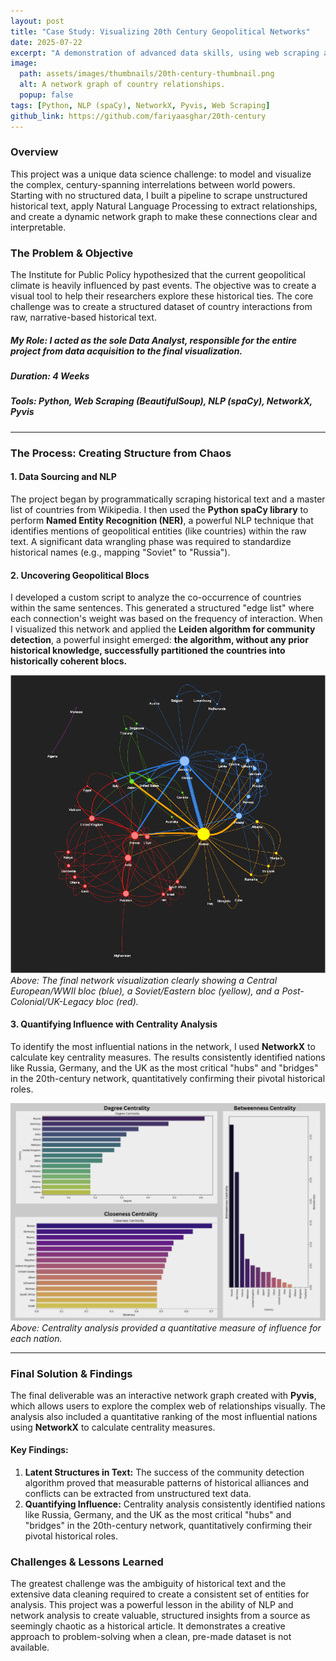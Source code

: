 ```yaml
---
layout: post
title: "Case Study: Visualizing 20th Century Geopolitical Networks"
date: 2025-07-22
excerpt: "A demonstration of advanced data skills, using web scraping and Natural Language Processing (NLP) to analyze unstructured text and build a network visualization of historical country interrelations."
image:
  path: assets/images/thumbnails/20th-century-thumbnail.png
  alt: A network graph of country relationships.
  popup: false
tags: [Python, NLP (spaCy), NetworkX, Pyvis, Web Scraping]
github_link: https://github.com/fariyaasghar/20th-century
---
```


### Overview
This project was a unique data science challenge: to model and visualize the complex, century-spanning interrelations between world powers. Starting with no structured data, I built a pipeline to scrape unstructured historical text, apply Natural Language Processing to extract relationships, and create a dynamic network graph to make these connections clear and interpretable.

### The Problem & Objective
The Institute for Public Policy hypothesized that the current geopolitical climate is heavily influenced by past events. The objective was to create a visual tool to help their researchers explore these historical ties. The core challenge was to create a structured dataset of country interactions from raw, narrative-based historical text.

##### **My Role:** I acted as the sole Data Analyst, responsible for the entire project from data acquisition to the final visualization.
##### **Duration:** 4 Weeks
##### **Tools:** Python, Web Scraping (BeautifulSoup), NLP (spaCy), NetworkX, Pyvis

---

<!-- This is the "Middle" of my case study -->

### The Process: Creating Structure from Chaos

#### 1. Data Sourcing and NLP
The project began by programmatically scraping historical text and a master list of countries from Wikipedia. I then used the **Python spaCy library** to perform **Named Entity Recognition (NER)**, a powerful NLP technique that identifies mentions of geopolitical entities (like countries) within the raw text. A significant data wrangling phase was required to standardize historical names (e.g., mapping "Soviet" to "Russia").

#### 2. Uncovering Geopolitical Blocs
I developed a custom script to analyze the co-occurrence of countries within the same sentences. This generated a structured "edge list" where each connection's weight was based on the frequency of interaction. When I visualized this network and applied the **Leiden algorithm for community detection**, a powerful insight emerged: **the algorithm, without any prior historical knowledge, successfully partitioned the countries into historically coherent blocs.**

<!-- ACTION: Place your final colored community graph in /assets/images/posts/ -->
![The final network graph showing distinct, color-coded geopolitical communities](/assets/images/geopolitics_network.png)
*Above: The final network visualization clearly showing a Central European/WWII bloc (blue), a Soviet/Eastern bloc (yellow), and a Post-Colonial/UK-Legacy bloc (red).*


#### 3. Quantifying Influence with Centrality Analysis
To identify the most influential nations in the network, I used **NetworkX** to calculate key centrality measures. The results consistently identified nations like Russia, Germany, and the UK as the most critical "hubs" and "bridges" in the 20th-century network, quantitatively confirming their pivotal historical roles.

<!-- ACTION: Place your centrality bar charts screenshot in /assets/img/posts/ -->
![Bar charts showing the top countries by Degree, Closeness, and Betweenness Centrality](/assets/images/geopolitics-centrality.png)
*Above: Centrality analysis provided a quantitative measure of influence for each nation.*

---

<!-- This is the "End" of my case study -->

### Final Solution & Findings
The final deliverable was an interactive network graph created with **Pyvis**, which allows users to explore the complex web of relationships visually. The analysis also included a quantitative ranking of the most influential nations using **NetworkX** to calculate centrality measures.

#### Key Findings:
1.  **Latent Structures in Text:** The success of the community detection algorithm proved that measurable patterns of historical alliances and conflicts can be extracted from unstructured text data.
2.  **Quantifying Influence:** Centrality analysis consistently identified nations like Russia, Germany, and the UK as the most critical "hubs" and "bridges" in the 20th-century network, quantitatively confirming their pivotal historical roles.

### Challenges & Lessons Learned
The greatest challenge was the ambiguity of historical text and the extensive data cleaning required to create a consistent set of entities for analysis. This project was a powerful lesson in the ability of NLP and network analysis to create valuable, structured insights from a source as seemingly chaotic as a historical article. It demonstrates a creative approach to problem-solving when a clean, pre-made dataset is not available.
